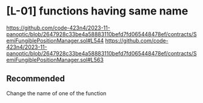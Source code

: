 # [L-01] functions having same name
https://github.com/code-423n4/2023-11-panoptic/blob/2647928c33be4a58883110befd7fd065448478ef/contracts/SemiFungiblePositionManager.sol#L544
https://github.com/code-423n4/2023-11-panoptic/blob/2647928c33be4a58883110befd7fd065448478ef/contracts/SemiFungiblePositionManager.sol#L563
 ## Recommended 
Change the name of one of the function

